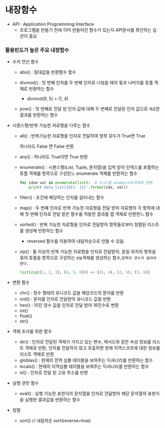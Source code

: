 # 내장함수

- API :  Application Programming Interface
  - 프로그램을 만들기 전에 이미 만들어진 함수가 있는지 API문서를 확인하는 습관이 중요

### 활용빈도가 높은 주요 내장함수

- 수치 연산 함수

  - abs() : 절대값을 반환함수 함수

  - divmod() : 첫 번째 인자를 두 번째 인자로 나눴을 때의 몫과 나머지를 튜플 객채로 반환하는 함수

    - divmod(9, 5) = (1, 4)

  - pow() : 첫 번째로 전달 된 인자 값에 대해 두 번째로 전달된 인자 값으로 `제곱`한 결과를 반환하는 함수

    

- 시퀀스형/반복 가능한 자료형을 다루는 함수

  - all() : 반복가능한 자료형을 인자로 전달하여 항목 모두가 True면 True 

    하나라도 False 면 False 반환

  - any() : 하나라도 True이면 True 반환

  - enumerate() : 시퀀스형(List, Tuple, 문자열)을 입력 받아 인덱스를 포함하는 튜플 객체를 항목으로 구성한느 enumerate 객체를 반환하는 함수

    ```python
    for idxm val in enumerate(list):  # list를 enumerate객체로 변환
        print('data_list[{0}]: {1}'.format(idx, val))
    ```

  - filter() : 조건에 해당하는 인자를 걸러내는 함수

  - map() : 두 번째 인자로 반복 가능한 자료형을 전달 받아 자료형의 각 항목에 대해 첫 번째 인자로 전달 받은 함수를 적용한 결과를 맵 객체로 반환한느 함수

  - sorted() : 반복 가능한 자료형을 인자로 전달받아 항목들로부터 정렬된 리스트를 생성해 반환하는 함수

    - reversed 함수를 이용하여 내림차순으로 만들 수 있음.

  - zip() :  둘 이상의 반복 가능한 자료형을 인자로 전달받아, 동일 위치의 항목을 묶어 튜플을 항목으로 구성하는 zip객체를 생성하는 함수,`항목의 갯수가 같아야 한다.`

    ```python
    list(zip([1, 2, 3], [4, 5, 6])) => [(1, 4), (2, 5), (3, 6)]
    ```



- 변환 함수
  - chr() : 정수 형태의 유니코드 값을 해당코드의 문자를 반환
  - ord() : 문자를 인자로 전달받아 유니코드 값을 반환
  - hex() : 10진 정수 값을 인자로 전달 받아 16진수로 변환
  - int()
  - float()
  - str()



- 객체 조사를 위한 함수
  - dir() : 인자로 전달된 객체가 가지고 있는 변수,  메서드와 같은 속성 정보를 리스트 객체로 반환, 인자를 전달하지 않고 호출하면 현재 지역스코프에 대한 정보를 리스트 객체로 반환
  - globlas() : 현재의 전역 심볼 테이블을 보여주는 딕셔너리를 반환하는 함수
  - locals() : 현재의 지역심볼 테이블을 보여주는 딕셔너리를 반환하는 함수
  - id() : 인자로 전달 된 고유 주소를 반환



- 실행 관련 함수
  - eval() : 실행 가능한 표현식의 문자열을 인자로 전달받아 해당 문자열의 표현식을 실행한 결과값을 반환하는 함수


- 정렬
  - sort()  // 내림차순 sort(reverse=true)
